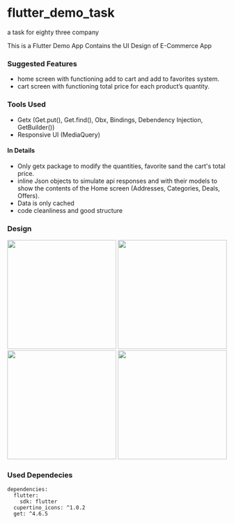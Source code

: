 # flutter_demo_task

a task for eighty three company

This is a Flutter Demo App 
Contains the UI Design of E-Commerce App

### Suggested Features
* home screen with functioning add to cart and add to favorites system.
* cart screen with functioning total price for each product’s quantity.

### Tools Used
* Getx (Get.put(), Get.find(), Obx, Bindings, Debendency Injection, GetBuilder())
* Responsive UI (MediaQuery)

#### In Details 

* Only getx package to modify the quantities, favorite sand the cart's total price.
* inline Json objects to simulate api responses and with their models to show the contents of the Home screen (Addresses, Categories, Deals, Offers).
* Data is only cached
* code cleanliness and good structure


### Design

<p>
<img src="https://user-images.githubusercontent.com/50797015/200548053-9a39a4a5-ff8a-408d-836a-ef6c17461a82.jpg" width="250px"/>
<img src="https://user-images.githubusercontent.com/50797015/200548061-5c954db0-f709-4cfa-8c2d-638ba21f5a45.jpg" width="250px"/>
<img src="https://user-images.githubusercontent.com/50797015/200548065-d595b8b4-975f-42ed-8cda-423c59be7adc.jpg" width="250px"/>
<img src="https://user-images.githubusercontent.com/50797015/200548518-f158f677-9595-40ef-8b66-daa9820c8e8d.jpg" width="250px"/>
</p>

### Used Dependecies
```
dependencies:
  flutter:
    sdk: flutter
  cupertino_icons: ^1.0.2
  get: ^4.6.5
```

